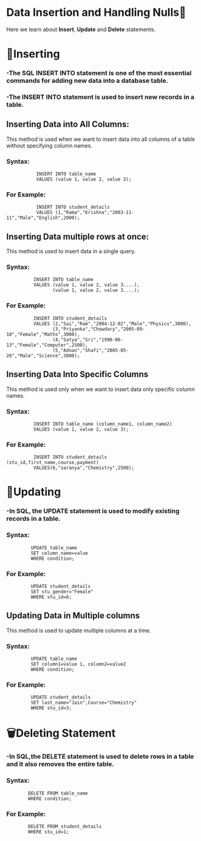 # **Data Insertion and Handling Nulls**📗
Here we learn about **Insert**, **Update** and **Delete** statements.
# 🔐Inserting
### -The SQL INSERT INTO statement is one of the most essential commands for adding new data into a database table.
### -The INSERT INTO statement is used to insert new records in a table.

## Inserting Data into All Columns: 
  This method is used when we want to insert data into all columns of a table without specifying column names. 
### **Syntax**: 
               INSERT INTO table_name
               VALUES (value 1, value 2, value 3);
### **For Example**: 
               INSERT INTO student_details
               VALUES (1,"Rama","Krishna","2003-11-11","Male","English",2000);
               
## Inserting Data multiple rows at once:
   This method is used to insert data in a single query.
### **Syntax**:
              INSERT INTO table_name
              VALUES (value 1, value 2, value 3....),
                     (value 1, value 2, value 3....);
### **For Example**:
              INSERT INTO student_details
              VALUES (2,"Sai","Ram","2004-12-02","Male","Physics",3000),
	                 (3,"Priyanka","Chowdary","2005-09-10","Female","Maths",3000),
                     (4,"Satya","Sri","1990-06-13","Female","Computer",2500),
                     (5,"Adnan","Shafi","2005-05-26","Male","Science",3000);
                     
## Inserting Data Into Specific Columns
  This method is used only when we want to insert data only specific column names.
### **Syntax**:
              INSERT INTO table_name (column_name1, column_name2)
              VALUES (value 1, value 2, value 3);
### **For Example**:
              INSERT INTO student_details (stu_id,first_name,course,payment)
              VALUES(6,"saranya","Chemistry",2500);

# 📑Updating
### -In SQL, the UPDATE statement is used to modify existing records in a table.
### **Syntax**: 
             UPDATE table_name
             SET column_name=value
             WHERE condition;
### **For Example**:
             UPDATE student_details
             SET stu_gender="Female"
             WHERE stu_id=6;
             
## Updating Data in Multiple columns
   This method is used to update multiple columns at a time.
### **Syntax**: 
             UPDATE table_name
             SET column1=value 1, column2=value2
             WHERE condition;
### **For Example**:
             UPDATE student_details
             SET last_name="Jain",Course="Chemistry"
             WHERE stu_id=3;
             
# 🗑️Deleting Statement
### -In SQL,the DELETE statement is used to delete rows in a table and it also removes the entire table.
### **Syntax**:
            DELETE FROM table_name
            WHERE condition;
### **For Example**:
            DELETE FROM student_details
            WHERE stu_id=1;
            

